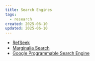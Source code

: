 ```yaml
---
title: Search Engines
tags:
  - research
created: 2025-06-10
updated: 2025-06-10
---
```


- [RefSeek](https://www.refseek.com/)
- [Marginalia Search](https://search.marginalia.nu)
- [Google Programmable Search Engine](https://programmablesearchengine.google.com/controlpanel/all)
